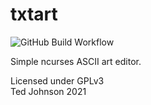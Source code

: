 # txtart

![GitHub Build Workflow](https://github.com/tedski999/txtart/actions/workflows/build.yml/badge.svg)

Simple ncurses ASCII art editor.

Licensed under GPLv3\
Ted Johnson 2021
